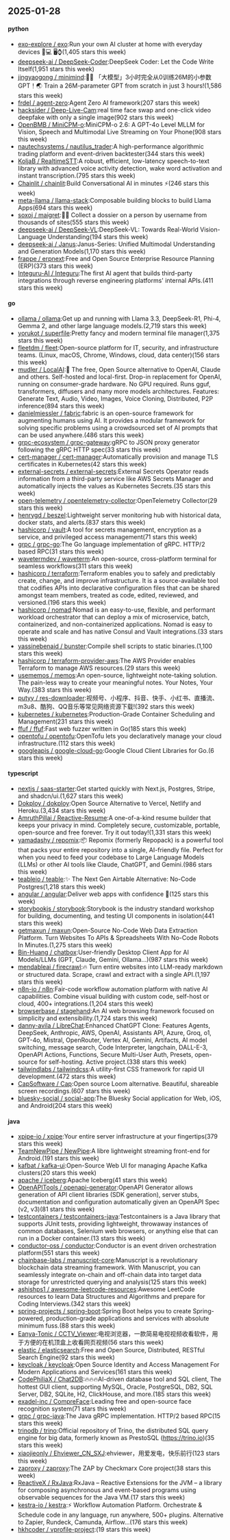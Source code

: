 ## 2025-01-28

#### python
* [exo-explore / exo](https://github.com/exo-explore/exo):Run your own AI cluster at home with everyday devices 📱💻 🖥️⌚(1,405 stars this week)
* [deepseek-ai / DeepSeek-Coder](https://github.com/deepseek-ai/DeepSeek-Coder):DeepSeek Coder: Let the Code Write Itself(1,951 stars this week)
* [jingyaogong / minimind](https://github.com/jingyaogong/minimind):🚀🚀 「大模型」3小时完全从0训练26M的小参数GPT！🌏 Train a 26M-parameter GPT from scratch in just 3 hours!(1,586 stars this week)
* [frdel / agent-zero](https://github.com/frdel/agent-zero):Agent Zero AI framework(207 stars this week)
* [hacksider / Deep-Live-Cam](https://github.com/hacksider/Deep-Live-Cam):real time face swap and one-click video deepfake with only a single image(902 stars this week)
* [OpenBMB / MiniCPM-o](https://github.com/OpenBMB/MiniCPM-o):MiniCPM-o 2.6: A GPT-4o Level MLLM for Vision, Speech and Multimodal Live Streaming on Your Phone(908 stars this week)
* [nautechsystems / nautilus_trader](https://github.com/nautechsystems/nautilus_trader):A high-performance algorithmic trading platform and event-driven backtester(344 stars this week)
* [KoljaB / RealtimeSTT](https://github.com/KoljaB/RealtimeSTT):A robust, efficient, low-latency speech-to-text library with advanced voice activity detection, wake word activation and instant transcription.(795 stars this week)
* [Chainlit / chainlit](https://github.com/Chainlit/chainlit):Build Conversational AI in minutes ⚡️(246 stars this week)
* [meta-llama / llama-stack](https://github.com/meta-llama/llama-stack):Composable building blocks to build Llama Apps(694 stars this week)
* [soxoj / maigret](https://github.com/soxoj/maigret):🕵️‍♂️ Collect a dossier on a person by username from thousands of sites(555 stars this week)
* [deepseek-ai / DeepSeek-VL](https://github.com/deepseek-ai/DeepSeek-VL):DeepSeek-VL: Towards Real-World Vision-Language Understanding(194 stars this week)
* [deepseek-ai / Janus](https://github.com/deepseek-ai/Janus):Janus-Series: Unified Multimodal Understanding and Generation Models(1,170 stars this week)
* [frappe / erpnext](https://github.com/frappe/erpnext):Free and Open Source Enterprise Resource Planning (ERP)(373 stars this week)
* [Integuru-AI / Integuru](https://github.com/Integuru-AI/Integuru):The first AI agent that builds third-party integrations through reverse engineering platforms' internal APIs.(411 stars this week)

#### go
* [ollama / ollama](https://github.com/ollama/ollama):Get up and running with Llama 3.3, DeepSeek-R1, Phi-4, Gemma 2, and other large language models.(2,719 stars this week)
* [yorukot / superfile](https://github.com/yorukot/superfile):Pretty fancy and modern terminal file manager(1,375 stars this week)
* [fleetdm / fleet](https://github.com/fleetdm/fleet):Open-source platform for IT, security, and infrastructure teams. (Linux, macOS, Chrome, Windows, cloud, data center)(156 stars this week)
* [mudler / LocalAI](https://github.com/mudler/LocalAI):🤖 The free, Open Source alternative to OpenAI, Claude and others. Self-hosted and local-first. Drop-in replacement for OpenAI, running on consumer-grade hardware. No GPU required. Runs gguf, transformers, diffusers and many more models architectures. Features: Generate Text, Audio, Video, Images, Voice Cloning, Distributed, P2P inference(894 stars this week)
* [danielmiessler / fabric](https://github.com/danielmiessler/fabric):fabric is an open-source framework for augmenting humans using AI. It provides a modular framework for solving specific problems using a crowdsourced set of AI prompts that can be used anywhere.(486 stars this week)
* [grpc-ecosystem / grpc-gateway](https://github.com/grpc-ecosystem/grpc-gateway):gRPC to JSON proxy generator following the gRPC HTTP spec(33 stars this week)
* [cert-manager / cert-manager](https://github.com/cert-manager/cert-manager):Automatically provision and manage TLS certificates in Kubernetes(42 stars this week)
* [external-secrets / external-secrets](https://github.com/external-secrets/external-secrets):External Secrets Operator reads information from a third-party service like AWS Secrets Manager and automatically injects the values as Kubernetes Secrets.(35 stars this week)
* [open-telemetry / opentelemetry-collector](https://github.com/open-telemetry/opentelemetry-collector):OpenTelemetry Collector(29 stars this week)
* [henrygd / beszel](https://github.com/henrygd/beszel):Lightweight server monitoring hub with historical data, docker stats, and alerts.(837 stars this week)
* [hashicorp / vault](https://github.com/hashicorp/vault):A tool for secrets management, encryption as a service, and privileged access management(71 stars this week)
* [grpc / grpc-go](https://github.com/grpc/grpc-go):The Go language implementation of gRPC. HTTP/2 based RPC(31 stars this week)
* [wavetermdev / waveterm](https://github.com/wavetermdev/waveterm):An open-source, cross-platform terminal for seamless workflows(311 stars this week)
* [hashicorp / terraform](https://github.com/hashicorp/terraform):Terraform enables you to safely and predictably create, change, and improve infrastructure. It is a source-available tool that codifies APIs into declarative configuration files that can be shared amongst team members, treated as code, edited, reviewed, and versioned.(196 stars this week)
* [hashicorp / nomad](https://github.com/hashicorp/nomad):Nomad is an easy-to-use, flexible, and performant workload orchestrator that can deploy a mix of microservice, batch, containerized, and non-containerized applications. Nomad is easy to operate and scale and has native Consul and Vault integrations.(33 stars this week)
* [yassinebenaid / bunster](https://github.com/yassinebenaid/bunster):Compile shell scripts to static binaries.(1,100 stars this week)
* [hashicorp / terraform-provider-aws](https://github.com/hashicorp/terraform-provider-aws):The AWS Provider enables Terraform to manage AWS resources.(29 stars this week)
* [usememos / memos](https://github.com/usememos/memos):An open-source, lightweight note-taking solution. The pain-less way to create your meaningful notes. Your Notes, Your Way.(383 stars this week)
* [putyy / res-downloader](https://github.com/putyy/res-downloader):视频号、小程序、抖音、快手、小红书、直播流、m3u8、酷狗、QQ音乐等常见网络资源下载!(392 stars this week)
* [kubernetes / kubernetes](https://github.com/kubernetes/kubernetes):Production-Grade Container Scheduling and Management(231 stars this week)
* [ffuf / ffuf](https://github.com/ffuf/ffuf):Fast web fuzzer written in Go(185 stars this week)
* [opentofu / opentofu](https://github.com/opentofu/opentofu):OpenTofu lets you declaratively manage your cloud infrastructure.(112 stars this week)
* [googleapis / google-cloud-go](https://github.com/googleapis/google-cloud-go):Google Cloud Client Libraries for Go.(6 stars this week)

#### typescript
* [nextjs / saas-starter](https://github.com/nextjs/saas-starter):Get started quickly with Next.js, Postgres, Stripe, and shadcn/ui.(1,627 stars this week)
* [Dokploy / dokploy](https://github.com/Dokploy/dokploy):Open Source Alternative to Vercel, Netlify and Heroku.(3,434 stars this week)
* [AmruthPillai / Reactive-Resume](https://github.com/AmruthPillai/Reactive-Resume):A one-of-a-kind resume builder that keeps your privacy in mind. Completely secure, customizable, portable, open-source and free forever. Try it out today!(1,331 stars this week)
* [yamadashy / repomix](https://github.com/yamadashy/repomix):📦 Repomix (formerly Repopack) is a powerful tool that packs your entire repository into a single, AI-friendly file. Perfect for when you need to feed your codebase to Large Language Models (LLMs) or other AI tools like Claude, ChatGPT, and Gemini.(986 stars this week)
* [teableio / teable](https://github.com/teableio/teable):✨ The Next Gen Airtable Alternative: No-Code Postgres(1,218 stars this week)
* [angular / angular](https://github.com/angular/angular):Deliver web apps with confidence 🚀(125 stars this week)
* [storybookjs / storybook](https://github.com/storybookjs/storybook):Storybook is the industry standard workshop for building, documenting, and testing UI components in isolation(441 stars this week)
* [getmaxun / maxun](https://github.com/getmaxun/maxun):Open-Source No-Code Web Data Extraction Platform. Turn Websites To APIs & Spreadsheets With No-Code Robots In Minutes.(1,275 stars this week)
* [Bin-Huang / chatbox](https://github.com/Bin-Huang/chatbox):User-friendly Desktop Client App for AI Models/LLMs (GPT, Claude, Gemini, Ollama...)(987 stars this week)
* [mendableai / firecrawl](https://github.com/mendableai/firecrawl):🔥 Turn entire websites into LLM-ready markdown or structured data. Scrape, crawl and extract with a single API.(1,197 stars this week)
* [n8n-io / n8n](https://github.com/n8n-io/n8n):Fair-code workflow automation platform with native AI capabilities. Combine visual building with custom code, self-host or cloud, 400+ integrations.(1,204 stars this week)
* [browserbase / stagehand](https://github.com/browserbase/stagehand):An AI web browsing framework focused on simplicity and extensibility.(1,724 stars this week)
* [danny-avila / LibreChat](https://github.com/danny-avila/LibreChat):Enhanced ChatGPT Clone: Features Agents, DeepSeek, Anthropic, AWS, OpenAI, Assistants API, Azure, Groq, o1, GPT-4o, Mistral, OpenRouter, Vertex AI, Gemini, Artifacts, AI model switching, message search, Code Interpreter, langchain, DALL-E-3, OpenAPI Actions, Functions, Secure Multi-User Auth, Presets, open-source for self-hosting. Active project.(338 stars this week)
* [tailwindlabs / tailwindcss](https://github.com/tailwindlabs/tailwindcss):A utility-first CSS framework for rapid UI development.(472 stars this week)
* [CapSoftware / Cap](https://github.com/CapSoftware/Cap):Open source Loom alternative. Beautiful, shareable screen recordings.(607 stars this week)
* [bluesky-social / social-app](https://github.com/bluesky-social/social-app):The Bluesky Social application for Web, iOS, and Android(204 stars this week)

#### java
* [xpipe-io / xpipe](https://github.com/xpipe-io/xpipe):Your entire server infrastructure at your fingertips(379 stars this week)
* [TeamNewPipe / NewPipe](https://github.com/TeamNewPipe/NewPipe):A libre lightweight streaming front-end for Android.(191 stars this week)
* [kafbat / kafka-ui](https://github.com/kafbat/kafka-ui):Open-Source Web UI for managing Apache Kafka clusters(20 stars this week)
* [apache / iceberg](https://github.com/apache/iceberg):Apache Iceberg(41 stars this week)
* [OpenAPITools / openapi-generator](https://github.com/OpenAPITools/openapi-generator):OpenAPI Generator allows generation of API client libraries (SDK generation), server stubs, documentation and configuration automatically given an OpenAPI Spec (v2, v3)(81 stars this week)
* [testcontainers / testcontainers-java](https://github.com/testcontainers/testcontainers-java):Testcontainers is a Java library that supports JUnit tests, providing lightweight, throwaway instances of common databases, Selenium web browsers, or anything else that can run in a Docker container.(13 stars this week)
* [conductor-oss / conductor](https://github.com/conductor-oss/conductor):Conductor is an event driven orchestration platform(551 stars this week)
* [chainbase-labs / manuscript-core](https://github.com/chainbase-labs/manuscript-core):Manuscript is a revolutionary blockchain data streaming framework. With Manuscript, you can seamlessly integrate on-chain and off-chain data into target data storage for unrestricted querying and analysis(125 stars this week)
* [ashishps1 / awesome-leetcode-resources](https://github.com/ashishps1/awesome-leetcode-resources):Awesome LeetCode resources to learn Data Structures and Algorithms and prepare for Coding Interviews.(342 stars this week)
* [spring-projects / spring-boot](https://github.com/spring-projects/spring-boot):Spring Boot helps you to create Spring-powered, production-grade applications and services with absolute minimum fuss.(88 stars this week)
* [Eanya-Tonic / CCTV_Viewer](https://github.com/Eanya-Tonic/CCTV_Viewer):电视浏览器，一款简易电视视频收看软件，用于方便的在机顶盒上收看网页视频(56 stars this week)
* [elastic / elasticsearch](https://github.com/elastic/elasticsearch):Free and Open Source, Distributed, RESTful Search Engine(92 stars this week)
* [keycloak / keycloak](https://github.com/keycloak/keycloak):Open Source Identity and Access Management For Modern Applications and Services(161 stars this week)
* [CodePhiliaX / Chat2DB](https://github.com/CodePhiliaX/Chat2DB):🔥🔥🔥AI-driven database tool and SQL client, The hottest GUI client, supporting MySQL, Oracle, PostgreSQL, DB2, SQL Server, DB2, SQLite, H2, ClickHouse, and more.(185 stars this week)
* [exadel-inc / CompreFace](https://github.com/exadel-inc/CompreFace):Leading free and open-source face recognition system(71 stars this week)
* [grpc / grpc-java](https://github.com/grpc/grpc-java):The Java gRPC implementation. HTTP/2 based RPC(15 stars this week)
* [trinodb / trino](https://github.com/trinodb/trino):Official repository of Trino, the distributed SQL query engine for big data, formerly known as PrestoSQL (https://trino.io)(35 stars this week)
* [xiaojieonly / Ehviewer_CN_SXJ](https://github.com/xiaojieonly/Ehviewer_CN_SXJ):ehviewer，用爱发电，快乐前行(123 stars this week)
* [zaproxy / zaproxy](https://github.com/zaproxy/zaproxy):The ZAP by Checkmarx Core project(38 stars this week)
* [ReactiveX / RxJava](https://github.com/ReactiveX/RxJava):RxJava – Reactive Extensions for the JVM – a library for composing asynchronous and event-based programs using observable sequences for the Java VM.(17 stars this week)
* [kestra-io / kestra](https://github.com/kestra-io/kestra):⚡ Workflow Automation Platform. Orchestrate & Schedule code in any language, run anywhere, 500+ plugins. Alternative to Zapier, Rundeck, Camunda, Airflow...(176 stars this week)
* [hkhcoder / vprofile-project](https://github.com/hkhcoder/vprofile-project):(19 stars this week)
